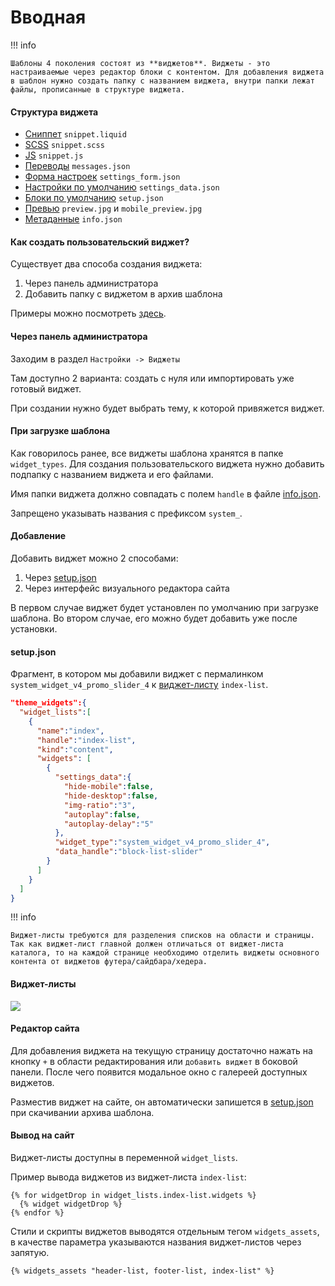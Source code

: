 # Вводная

!!! info

    Шаблоны 4 поколения состоят из **виджетов**. Виджеты - это настраиваемые через редактор блоки с контентом. Для добавления виджета в шаблон нужно создать папку с названием виджета, внутри папки лежат файлы, прописанные в структуре виджета. 


#### Структура виджета

- <a href="/4%20поколение/Виджеты/snippet.liquid/">Сниппет</a>  `snippet.liquid`
- <a href="/4%20поколение/Виджеты/snippet.scss/">SCSS</a>  `snippet.scss`
- <a href="/4%20поколение/Виджеты/snippet.js/">JS</a>  `snippet.js`
- <a href="/4%20поколение/Виджеты/messages/">Переводы</a> `messages.json`
- <a href="/4%20поколение/Виджеты/settings_form/">Форма настроек</a>  `settings_form.json`
- <a href="/4%20поколение/Виджеты/settings_data/">Настройки по умолчанию</a>  `settings_data.json`
- <a href="/4%20поколение/Виджеты/setup/">Блоки по умолчанию</a>  `setup.json`
- <a href="/4%20поколение/Виджеты/preview/">Превью</a>  `preview.jpg` и `mobile_preview.jpg`
- <a href="/4%20поколение/Виджеты/info/">Метаданные</a>  `info.json`

#### Как создать пользовательский виджет?

Существует два способа создания виджета:

1. Через панель администратора
2. Добавить папку с виджетом в архив шаблона

Примеры можно посмотреть <a href="/4%20поколение/Виджеты/snippet.liquid/">здесь</a>.

#### Через панель администратора

Заходим в раздел `Настройки -> Виджеты`

Там доступно 2 варианта: создать с нуля или импортировать уже готовый виджет.

При создании нужно будет выбрать тему, к которой привяжется виджет.

#### При загрузке шаблона

Как говорилось ранее, все виджеты шаблона хранятся в папке `widget_types`. Для создания пользовательского виджета нужно добавить подпапку с названием виджета и его файлами.

Имя папки виджета должно совпадать с полем `handle` в файле <a href="/4%20поколение/Виджеты/info/#handle">info.json</a>.

Запрещено указывать названия с префиксом `system_`.

#### Добавление

Добавить виджет можно 2 способами:

1. Через <a href="/4%20поколение/Шаблон/setup.json/">setup.json</a>
2. Через интерфейс визуального редактора сайта

В первом случае виджет будет установлен по умолчанию при загрузке шаблона. Во втором случае, его можно будет добавить уже после установки.

#### setup.json

Фрагмент, в котором мы добавили виджет с пермалинком `system_widget_v4_promo_slider_4` к <a href="/4%20поколение/Виджеты/#ListWidgetInfo">виджет-листу</a> `index-list`.

```json
"theme_widgets":{
  "widget_lists":[
    {
      "name":"index",
      "handle":"index-list",
      "kind":"content",
      "widgets": [
        {
          "settings_data":{
            "hide-mobile":false,
            "hide-desktop":false,
            "img-ratio":"3",
            "autoplay":false,
            "autoplay-delay":"5"
          },
          "widget_type":"system_widget_v4_promo_slider_4",
          "data_handle":"block-list-slider"
        }
      ]
    }
  ]
}
```
<a name="ListWidgetInfo"></a> 
!!! info

    Виджет-листы требуются для разделения списков на области и страницы.
    Так как виджет-лист главной должен отличаться от виджет-листа каталога, то на каждой странице необходимо отделить виджеты основного контента от виджетов футера/сайдбара/хедера.
#### Виджет-листы   
![](/img/info2.svg)

#### Редактор сайта
Для добавления виджета на текущую страницу достаточно нажать на кнопку `+` в области редактирования или `добавить виджет` в боковой панели. После чего появится модальное окно с галереей доступных виджетов. 

Разместив виджет на сайте, он автоматически запишется в <a href="/4%20поколение/Шаблон/setup.json/">setup.json</a> при скачивании архива шаблона.

#### Вывод на сайт

Виджет-листы доступны в переменной `widget_lists`.

Пример вывода виджетов из виджет-листа `index-list`:

```liquid
{% for widgetDrop in widget_lists.index-list.widgets %}
  {% widget widgetDrop %}
{% endfor %}
```

Стили и скрипты виджетов выводятся отдельным тегом `widgets_assets`, в качестве параметра указываются названия виджет-листов через запятую.

```liquid
{% widgets_assets "header-list, footer-list, index-list" %}
```
